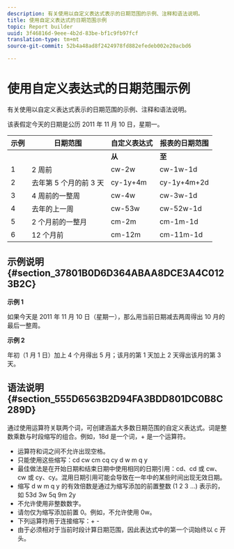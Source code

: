 ```yaml
---
description: 有关使用以自定义表达式表示的日期范围的示例、注释和语法说明。
title: 使用自定义表达式的日期范围示例
topic: Report builder
uuid: 3f46816d-9eee-4b2d-83be-bf1c9fb97fcf
translation-type: tm+mt
source-git-commit: 52b4a48ad8f2424978fd882efedeb002e20acbd6

---
```



# 使用自定义表达式的日期范围示例

有关使用以自定义表达式表示的日期范围的示例、注释和语法说明。

该表假定今天的日期是公历 2011 年 11 月 10 日，星期一。

| 示例 | 日期范围 | 自定义表达式 | 报表的日期范围 |
|---|---|---|---|
|  |  | **从** | **至** |  |
| 1 | 2 周前 | cw-2w | cw-1w-1d | 10 月 26 日至 11 月 1 日 |
| 2 | 去年第 5 个月的前 3 天 | cy-1y+4m | cy-1y+4m+2d | 2010 年 5 月 1 日至 5 月 3 日 |
| 3 | 4 周前的一整周 | cw-4w | cw-3w-1d | 10 月 12 日至 10 月 18 日 |
| 4 | 去年的上一周 | cw-53w | cw-52w-1d | 2010 年 11 月 3 日至 11 月 9 日 |
| 5 | 2 个月前的一整月 | cm-2m | cm-1m-1d | 9 月 1 日至 9 月 30 日 |
| 6 | 12 个月前 | cm-12m | cm-11m-1d | 2010 年 11 月 1 日至 11 月 30 日 |

## 示例说明 {#section_37801B0D6D364ABAA8DCE3A4C0123B2C}

**示例 1**

如果今天是 2011 年 11 月 10 日（星期一），那么用当前日期减去两周得出 10 月的最后一整周。

**示例 2**

年初（1 月 1 日）加上 4 个月得出 5 月；该月的第 1 天加上 2 天得出该月的第 3 天。

## 语法说明 {#section_555D6563B2D94FA3BDD801DC0B8C289D}

通过使用运算符关联两个词，可创建涵盖大多数日期范围的自定义表达式。词是整数乘数与时段缩写的组合。例如，18d 是一个词，+ 是一个运算符。

* 运算符和词之间不允许出现空格。
* 只能使用这些缩写：cd cw cm cq cy d w m q y
* 最佳做法是在开始日期和结束日期中使用相同的日期引用：cd、cd 或 cw、cw 或 cy、cy。混用日期引用可能会导致在一年中的某些时间出现无效日期。
* 缩写 d w m q y 的有效倍数是通过为缩写添加的前置整数 (1 2 3 ...) 表示的，如 53d 3w 5q 9m 2y
* 不允许使用非整数数字。
* 请勿仅为缩写添加前置 0。例如，不允许使用 0w。
* 下列运算符用于连接缩写：+ -
* 由于必须相对于当前时段计算日期范围，因此表达式中的第一个词始终以 c 开头。

